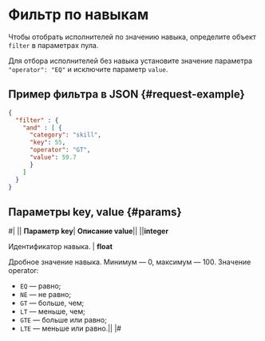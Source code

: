 # Фильтр по навыкам

Чтобы отобрать исполнителей по значению навыка, определите объект `filter` в параметрах пула.

Для отбора исполнителей без навыка установите значение параметра `"operator": "EQ"` и исключите параметр `value`.

## Пример фильтра в JSON {#request-example}

```json
{
  "filter" : {
    "and" : [ {
      "category": "skill",
      "key": 55,
      "operator": "GT",
      "value": 59.7
      }
    ]
  }
}
```

## Параметры key, value {#params}

#|
|| **Параметр key**| **Описание value**||
||**integer**

Идентификатор навыка. |
**float**

Дробное значение навыка. Минимум — 0, максимум — 100.
Значение operator:
- `EQ` — равно;
- `NE` — не равно;
- `GT` — больше, чем;
- `LT` — меньше, чем;
- `GTE` — больше или равно;
- `LTE` — меньше или равно.||
|#


